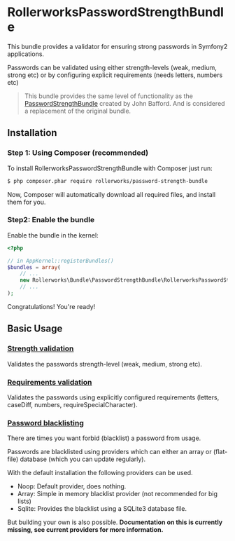 RollerworksPasswordStrengthBundle
=================================

This bundle provides a validator for ensuring strong passwords in Symfony2 applications.

Passwords can be validated using either strength-levels (weak, medium, strong etc)
or by configuring explicit requirements (needs letters, numbers etc)

> This bundle provides the same level of functionality as the
> [PasswordStrengthBundle](https://github.com/jbafford/PasswordStrengthBundle) created by John Bafford.
> And is considered a replacement of the original bundle.

## Installation

### Step 1: Using Composer (recommended)

To install RollerworksPasswordStrengthBundle with Composer just run:

```bash
$ php composer.phar require rollerworks/password-strength-bundle
```

Now, Composer will automatically download all required files, and install them
for you.

### Step2: Enable the bundle

Enable the bundle in the kernel:

```php
<?php

// in AppKernel::registerBundles()
$bundles = array(
    // ...
    new Rollerworks\Bundle\PasswordStrengthBundle\RollerworksPasswordStrengthBundle(),
    // ...
);
```

Congratulations! You're ready!

## Basic Usage

### [Strength validation](docs/strength-validation.md)

Validates the passwords strength-level (weak, medium, strong etc).

### [Requirements validation](docs/requirements-validation.md)

Validates the passwords using explicitly configured requirements (letters, caseDiff, numbers, requireSpecialCharacter).

### [Password blacklisting](docs/blacklist.md)

There are times you want forbid (blacklist) a password from usage.

Passwords are blacklisted using providers which can either an array or
(flat-file) database (which you can update regularly).

With the default installation the following providers can be used.

* Noop: Default provider, does nothing.
* Array: Simple in memory blacklist provider (not recommended for big lists)
* Sqlite: Provides the blacklist using a SQLite3 database file.

But building your own is also possible.
__Documentation on this is currently missing,
see current providers for more information.__
